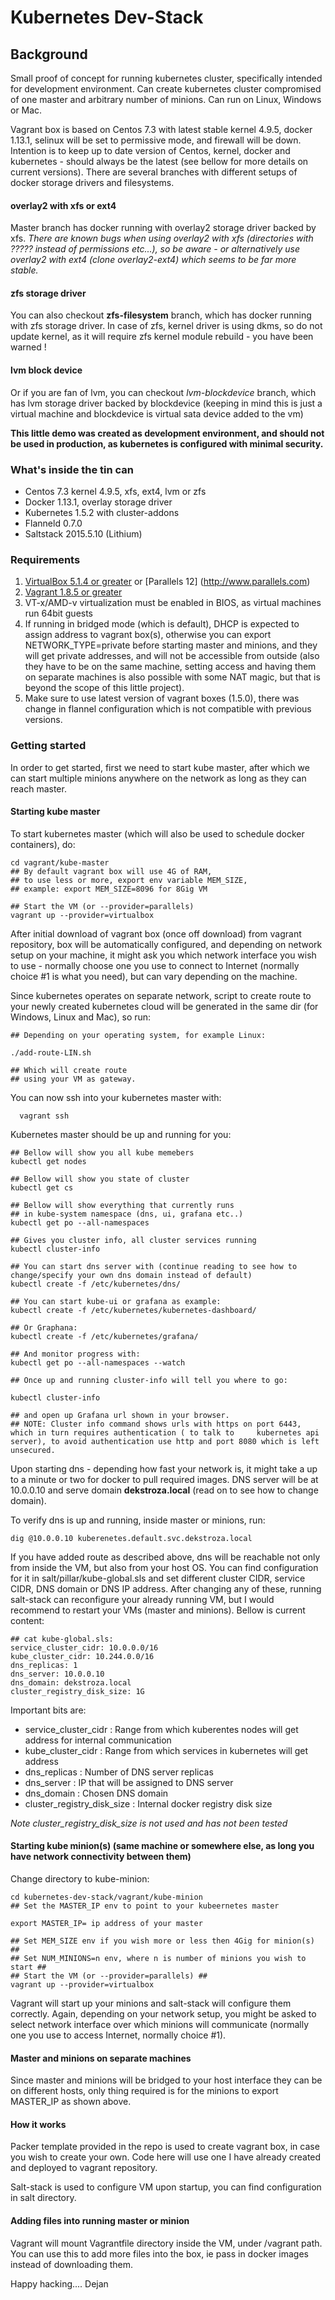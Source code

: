 # Kubernetes Dev-Stack

## Background
Small proof of concept for running kubernetes cluster, specifically intended for development environment. Can create kubernetes cluster compromised of one master and arbitrary number of minions. Can run on Linux, Windows or Mac.

Vagrant box is based on Centos 7.3 with latest stable kernel 4.9.5, docker 1.13.1, selinux will be set to permissive mode, and firewall will be down. Intention is to keep up to date version of Centos, kernel, docker and kubernetes - should always be the latest (see bellow for more details on current versions). There are several branches with different setups of docker storage drivers and filesystems.

#### overlay2 with xfs or ext4

Master branch has docker running with overlay2 storage driver backed by xfs.
*There are known bugs when using overlay2 with xfs (directories with ????? instead of permissions etc...), so be aware - or alternatively use overlay2 with ext4 (clone overlay2-ext4) which seems to be far more stable.*

#### zfs storage driver

You can also checkout **zfs-filesystem** branch, which has docker running with zfs storage driver. In case of zfs, kernel driver is using dkms, so do not update kernel, as it will require zfs kernel module rebuild - you have been warned !

#### lvm block device

Or if you are fan of lvm, you can checkout *lvm-blockdevice* branch, which has lvm storage driver backed by blockdevice (keeping in mind this is just a virtual machine and blockdevice is virtual sata device added to the vm)

**This little demo was created as development environment, and should not be used in production, as kubernetes is configured with minimal security.**

### What's inside the tin can
- Centos 7.3 kernel 4.9.5, xfs, ext4, lvm or zfs
- Docker 1.13.1, overlay storage driver
- Kubernetes 1.5.2 with cluster-addons
- Flanneld 0.7.0
- Saltstack 2015.5.10 (Lithium)


### Requirements
1. [VirtualBox 5.1.4 or greater](http://www.vagrantup.com) or [Parallels 12] (http://www.parallels.com)
2. [Vagrant 1.8.5 or greater](http://www.vagrantup.com)
3. VT-x/AMD-v virtualization must be enabled in BIOS, as virtual machines run 64bit guests
4. If running in bridged mode (which is default), DHCP is expected to assign address to vagrant box(s), otherwise you can  export NETWORK_TYPE=private before starting master and minions, and they will get private addresses, and will not be accessible from outside (also they have to be on the same machine, setting access and having them on separate machines is also possible with some NAT magic, but that is beyond the scope of this little project).
5. Make sure to use latest version of vagrant boxes (1.5.0), there was change
   in flannel configuration which is not compatible with previous versions.

### Getting started
In order to get started, first we need to start kube master, after which we can start multiple minions anywhere on the network as long as they can reach master.

#### Starting kube master
To start kubernetes master (which will also be used to schedule docker containers), do:


    cd vagrant/kube-master
    ## By default vagrant box will use 4G of RAM,
    ## to use less or more, export env variable MEM_SIZE,
    ## example: export MEM_SIZE=8096 for 8Gig VM

    ## Start the VM (or --provider=parallels)
    vagrant up --provider=virtualbox

After initial download of vagrant box (once off download) from vagrant repository, box will be automatically configured, and depending on network setup on your machine, it might ask you which network interface you wish to use - normally choose one you use to connect to Internet (normally choice #1 is what you need), but can vary depending on the machine.

Since kubernetes operates on separate network, script to create route to your newly created kubernetes cloud will be generated in the same dir (for Windows, Linux and Mac), so run:

    ## Depending on your operating system, for example Linux:

    ./add-route-LIN.sh

    ## Which will create route
    ## using your VM as gateway.


You can now ssh into your kubernetes master with:

      vagrant ssh

Kubernetes master should be up and running for you:

    ## Bellow will show you all kube memebers
    kubectl get nodes

    ## Bellow will show you state of cluster
    kubectl get cs

    ## Bellow will show everything that currently runs
    ## in kube-system namespace (dns, ui, grafana etc..)
    kubectl get po --all-namespaces

    ## Gives you cluster info, all cluster services running
    kubectl cluster-info

    ## You can start dns server with (continue reading to see how to change/specify your own dns domain instead of default)
    kubectl create -f /etc/kubernetes/dns/

    ## You can start kube-ui or grafana as example:
    kubectl create -f /etc/kubernetes/kubernetes-dashboard/

    ## Or Graphana:
    kubectl create -f /etc/kubernetes/grafana/

    ## And monitor progress with:
    kubectl get po --all-namespaces --watch

    ## Once up and running cluster-info will tell you where to go:

    kubectl cluster-info

    ## and open up Grafana url shown in your browser.
    ## NOTE: Cluster info command shows urls with https on port 6443, which in turn requires authentication ( to talk to     kubernetes api server), to avoid authentication use http and port 8080 which is left unsecured.

Upon starting dns - depending how fast your network is, it might take a up to a minute or two for docker to pull required images. DNS server will be at 10.0.0.10 and serve domain **dekstroza.local** (read on to see how to change domain).

To verify dns is up and running, inside master or minions, run:

    dig @10.0.0.10 kuberenetes.default.svc.dekstroza.local

If you have added route as described above, dns will be reachable  not only from inside the VM, but also from your host OS.
You can find configuration for it in salt/pillar/kube-global.sls
and set different cluster CIDR, service CIDR, DNS domain or DNS IP address. After changing any of these, running salt-stack can reconfigure your already running VM, but I would recommend to restart your VMs (master and minions).
Bellow is current content:

    ## cat kube-global.sls:
    service_cluster_cidr: 10.0.0.0/16
    kube_cluster_cidr: 10.244.0.0/16
    dns_replicas: 1
    dns_server: 10.0.0.10
    dns_domain: dekstroza.local
    cluster_registry_disk_size: 1G

Important bits are:
- service_cluster_cidr : Range from which kuberentes nodes will     get address for internal communication
- kube_cluster_cidr : Range from which services in kubernetes will get address
- dns_replicas : Number of DNS server replicas
- dns_server : IP that will be assigned to DNS server
- dns_domain : Chosen DNS domain
- cluster_registry_disk_size : Internal docker registry disk size

*Note cluster_registry_disk_size is not used and has not been tested*

#### Starting kube minion(s) (same machine or somewhere else, as long you have network connectivity between them)

Change directory to kube-minion:

    cd kubernetes-dev-stack/vagrant/kube-minion
    ## Set the MASTER_IP env to point to your kubeernetes master

    export MASTER_IP= ip address of your master

    ## Set MEM_SIZE env if you wish more or less then 4Gig for minion(s) ##
    ## Set NUM_MINIONS=n env, where n is number of minions you wish to start ##
    ## Start the VM (or --provider=parallels) ##
    vagrant up --provider=virtualbox

Vagrant will start up your minions and salt-stack will configure them correctly. Again, depending on your network setup, you might be asked to select network interface over which minions will communicate (normally one you use to access Internet, normally choice #1).

#### Master and minions on separate machines

Since master and minions will be bridged to your host interface they can be on different hosts, only thing required is for the minions to export MASTER_IP as shown above.

#### How it works

Packer template provided in the repo is used to create vagrant box, in case you wish to create your own. Code here will use one I have already created and deployed to vagrant repository.

Salt-stack is used to configure VM upon startup, you can find configuration in salt directory.

#### Adding files into running master or minion

Vagrant will mount Vagrantfile directory inside the VM, under /vagrant path. You can use this to add more files into the box, ie pass in docker images instead of downloading them.

Happy hacking....
Dejan
